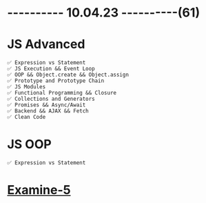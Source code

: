 # ---------- 10.04.23 ----------(61)

# JS Advanced

    ✅ Expression vs Statement
    ✅ JS Execution && Event Loop
    ✅ OOP && Object.create && Object.assign
    ✅ Prototype and Prototype Chain
    ✅ JS Modules
    ✅ Functional Programming && Closure
    ✅ Collections and Generators
    ✅ Promises && Async/Await
    ✅ Backend && AJAX && Fetch
    ✅ Clean Code

# JS OOP

    ✅ Expression vs Statement

# [Examine-5](https://bit.ly/3ZPocak)
